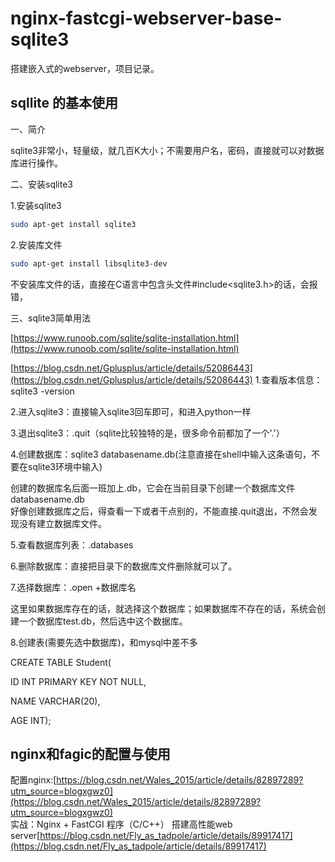 # nginx-fastcgi-webserver-base-sqlite3
搭建嵌入式的webserver，项目记录。
## sqllite 的基本使用
一、简介

sqlite3非常小，轻量级，就几百K大小；不需要用户名，密码，直接就可以对数据库进行操作。

二、安装sqlite3

1.安装sqlite3
```Bash
sudo apt-get install sqlite3
```
2.安装库文件
```Bash
sudo apt-get install libsqlite3-dev
```
不安装库文件的话，直接在C语言中包含头文件#include<sqlite3.h>的话，会报错，

三、sqlite3简单用法

[https://www.runoob.com/sqlite/sqlite-installation.html](https://www.runoob.com/sqlite/sqlite-installation.html)  

[https://blog.csdn.net/Gplusplus/article/details/52086443](https://blog.csdn.net/Gplusplus/article/details/52086443)
1.查看版本信息：sqlite3 -version <br>

2.进入sqlite3：直接输入sqlite3回车即可，和进入python一样<br>

3.退出sqlite3：.quit（sqlite比较独特的是，很多命令前都加了一个'.'）<br>

4.创建数据库：sqlite3 databasename.db(注意直接在shell中输入这条语句，不要在sqlite3环境中输入)<br>

创建的数据库名后面一班加上.db，它会在当前目录下创建一个数据库文件databasename.db<br>
好像创建数据库之后，得查看一下或者干点别的，不能直接.quit退出，不然会发现没有建立数据库文件。<br>

5.查看数据库列表：.databases<br>

6.删除数据库：直接把目录下的数据库文件删除就可以了。<br>

7.选择数据库：.open +数据库名<br>

这里如果数据库存在的话，就选择这个数据库；如果数据库不存在的话，系统会创建一个数据库test.db，然后选中这个数据库。<br>

8.创建表(需要先选中数据库)，和mysql中差不多<br>

CREATE TABLE Student(<br>

ID INT PRIMARY KEY NOT NULL,<br>

NAME VARCHAR(20),<br>

AGE INT);<br>
## nginx和fagic的配置与使用
配置nginx:[https://blog.csdn.net/Wales_2015/article/details/82897289?utm_source=blogxgwz0](https://blog.csdn.net/Wales_2015/article/details/82897289?utm_source=blogxgwz0)<br>
实战：Nginx + FastCGI 程序（C/C++） 搭建高性能web server[https://blog.csdn.net/Fly_as_tadpole/article/details/89917417](https://blog.csdn.net/Fly_as_tadpole/article/details/89917417)

